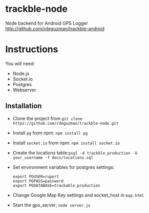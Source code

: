 trackble-node
==============
Node backend for Android GPS Logger <http://github.com/rdeguzman/trackble-android>

# Instructions

You will need:

- Node.js
- Socket.io
- Postgres
- Webserver

## Installation

- Clone the project from `git clone https://github.com/rdeguzman/trackble-node.git`
- Install `pg` from npm: `npm install pg`
- Install `socket.io` from npm: `npm install socket.io`
- Create the locations table:`psql -d trackble_production -U your_username -f docs/locations.sql`
- Set environment variables for postgres settings:
 
 	```
 	export PGUSER=rupert
 	export PGPASS=password
 	export PGDATABASE=trackable_production
 	```
 
- Change Google Map Key settings and socket_host in `map.html`
- Start the gps_server: `node server.js`





